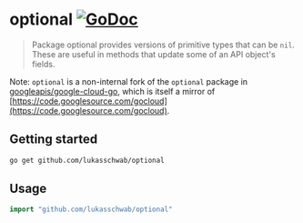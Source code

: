 # optional [![GoDoc](https://godoc.org/github.com/lukasschwab/optional?status.svg)](https://godoc.org/github.com/lukasschwab/optional)

> Package optional provides versions of primitive types that can be `nil`. These are useful in methods that update some of an API object's fields.

Note: `optional` is a non-internal fork of the `optional`  package in [googleapis/google-cloud-go](https://github.com/googleapis/google-cloud-go), which is itself a mirror of [https://code.googlesource.com/gocloud](https://code.googlesource.com/gocloud).

## Getting started

```sh
go get github.com/lukasschwab/optional
```

## Usage

``` go
import "github.com/lukasschwab/optional"
```

